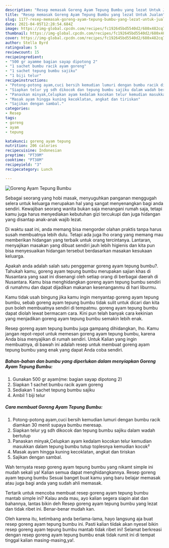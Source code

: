 ```yaml
---
description: "Resep memasak Goreng Ayam Tepung Bumbu yang lezat Untuk Jualan"
title: "Resep memasak Goreng Ayam Tepung Bumbu yang lezat Untuk Jualan"
slug: 1177-resep-memasak-goreng-ayam-tepung-bumbu-yang-lezat-untuk-jualan
date: 2021-04-05T12:28:54.684Z
image: https://img-global.cpcdn.com/recipes/fc192645bd5540d2/680x482cq70/goreng-ayam-tepung-bumbu-foto-resep-utama.jpg
thumbnail: https://img-global.cpcdn.com/recipes/fc192645bd5540d2/680x482cq70/goreng-ayam-tepung-bumbu-foto-resep-utama.jpg
cover: https://img-global.cpcdn.com/recipes/fc192645bd5540d2/680x482cq70/goreng-ayam-tepung-bumbu-foto-resep-utama.jpg
author: Stella Byrd
ratingvalue: 5
reviewcount: 15
recipeingredient:
- "500 gr ayamme bagian sayap dipotong 2"
- "1 sachet bumbu racik ayam goreng"
- "1 sachet tepung bumbu sajiku"
- "1 biji telur"
recipeinstructions:
- "Potong-potong ayam,cuci bersih kemudian lumuri dengan bumbu racik diamkan 30 menit supaya bumbu meresap."
- "Siapkan telur yg sdh dikocok dan tepung bumbu sajiku dalam wadah bertutup"
- "Panaskan minyak,Celupkan ayam kedalam kocokan telur kemudian masukkan dalam tepung bumbu tutup toplesnya kemudian kocok²"
- "Masak ayam hingga kuning kecoklatan, angkat dan tiriskan"
- "Sajikan dengan sambal."
categories:
- Resep
tags:
- goreng
- ayam
- tepung

katakunci: goreng ayam tepung 
nutrition: 206 calories
recipecuisine: Indonesian
preptime: "PT39M"
cooktime: "PT38M"
recipeyield: "3"
recipecategory: Lunch

---
```



![Goreng Ayam Tepung Bumbu](https://img-global.cpcdn.com/recipes/fc192645bd5540d2/680x482cq70/goreng-ayam-tepung-bumbu-foto-resep-utama.jpg)

Sebagai seorang yang hobi masak, menyuguhkan panganan menggugah selera untuk keluarga merupakan hal yang sangat menyenangkan bagi anda sendiri. Kewajiban seorang  wanita bukan saja menangani rumah saja, tetapi kamu juga harus menyediakan kebutuhan gizi tercukupi dan juga hidangan yang disantap anak-anak wajib lezat.

Di waktu  saat ini, anda memang bisa mengorder olahan praktis tanpa harus susah membuatnya lebih dulu. Tetapi ada juga lho orang yang memang mau memberikan hidangan yang terbaik untuk orang tercintanya. Lantaran, menyajikan masakan yang dibuat sendiri jauh lebih higienis dan kita pun bisa menyesuaikan hidangan tersebut berdasarkan masakan kesukaan keluarga. 



Apakah anda adalah salah satu penggemar goreng ayam tepung bumbu?. Tahukah kamu, goreng ayam tepung bumbu merupakan sajian khas di Nusantara yang saat ini disenangi oleh setiap orang di berbagai daerah di Nusantara. Kamu bisa menghidangkan goreng ayam tepung bumbu sendiri di rumahmu dan dapat dijadikan makanan kesenanganmu di hari liburmu.

Kamu tidak usah bingung jika kamu ingin menyantap goreng ayam tepung bumbu, sebab goreng ayam tepung bumbu tidak sulit untuk dicari dan kita pun boleh membuatnya sendiri di tempatmu. goreng ayam tepung bumbu dapat diolah lewat bermacam cara. Kini pun telah banyak cara kekinian yang menjadikan goreng ayam tepung bumbu semakin lebih enak.

Resep goreng ayam tepung bumbu juga gampang dihidangkan, lho. Kamu jangan repot-repot untuk memesan goreng ayam tepung bumbu, karena Anda bisa menyajikan di rumah sendiri. Untuk Kalian yang ingin membuatnya, di bawah ini adalah resep untuk membuat goreng ayam tepung bumbu yang enak yang dapat Anda coba sendiri.

<!--inarticleads1-->

##### Bahan-bahan dan bumbu yang diperlukan dalam menyiapkan Goreng Ayam Tepung Bumbu:

1. Gunakan 500 gr ayam(me: bagian sayap dipotong 2)
1. Siapkan 1 sachet bumbu racik ayam goreng
1. Sediakan 1 sachet tepung bumbu sajiku
1. Ambil 1 biji telur




<!--inarticleads2-->

##### Cara membuat Goreng Ayam Tepung Bumbu:

1. Potong-potong ayam,cuci bersih kemudian lumuri dengan bumbu racik diamkan 30 menit supaya bumbu meresap.
1. Siapkan telur yg sdh dikocok dan tepung bumbu sajiku dalam wadah bertutup
1. Panaskan minyak,Celupkan ayam kedalam kocokan telur kemudian masukkan dalam tepung bumbu tutup toplesnya kemudian kocok²
1. Masak ayam hingga kuning kecoklatan, angkat dan tiriskan
1. Sajikan dengan sambal.




Wah ternyata resep goreng ayam tepung bumbu yang nikamt simple ini mudah sekali ya! Kalian semua dapat menghidangkannya. Resep goreng ayam tepung bumbu Sesuai banget buat kamu yang baru belajar memasak atau juga bagi anda yang sudah ahli memasak.

Tertarik untuk mencoba membuat resep goreng ayam tepung bumbu mantab simple ini? Kalau anda mau, ayo kalian segera siapin alat dan bahannya, lantas bikin deh Resep goreng ayam tepung bumbu yang lezat dan tidak ribet ini. Benar-benar mudah kan. 

Oleh karena itu, ketimbang anda berlama-lama, hayo langsung aja buat resep goreng ayam tepung bumbu ini. Pasti kalian tiidak akan nyesel bikin resep goreng ayam tepung bumbu mantab tidak ribet ini! Selamat berkreasi dengan resep goreng ayam tepung bumbu enak tidak rumit ini di tempat tinggal kalian masing-masing,ya!.

